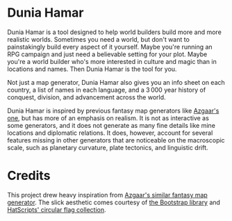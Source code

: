 # Dunia Hamar

Dunia Hamar is a tool designed to help world builders build more and more realistic
worlds. Sometimes you need a world, but don't want to painstakingly build every
aspect of it yourself. Maybe you're running an RPG campaign and just need a
believable setting for your plot. Maybe you're a world builder who's more interested
in culture and magic than in locations and names. Then Dunia Hamar is the tool for
you.

Not just a map generator, Dunia Hamar also gives you an info sheet on each country,
a list of names in each language, and a 3&thinsp;000 year history of conquest,
division, and advancement across the world.

Dunia Hamar is inspired by previous fantasy map generators like
[Azgaar's one](azgaar.github.io/Fastasy-Map-Generator), but has more of an emphasis
on realism. It is not as interactive as some generators, and it does not generate as
many fine details like mine locations and diplomatic relations. It does, however,
account for several features missing in other generators that are noticeable on the
macroscopic scale, such as planetary curvature, plate tectonics, and linguistic
drift.

# Credits

This project drew heavy inspiration from
[Azgaar's similar fantasy map generator](azgaar.github.io/fantasy-map-generator/). The slick aesthetic comes courtesy of
[the Bootstrap library](https://getbootstrap.com/) and
[HatScripts' circular flag collection](https://github.com/HatScripts/circle-flags).
